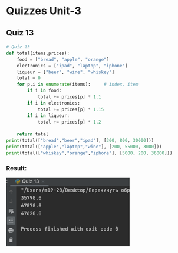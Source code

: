 # Quizzes Unit-3
## Quiz 13

```.py
# Quiz 13
def total(items,prices):
    food = ["bread", "apple", "orange"]
    electronics = ["ipad", "laptop", "iphone"]
    liqueur = ["beer", "wine", "whiskey"]
    total = 0
    for p,i in enumerate(items):     # index, item
        if i in food:
            total += prices[p] * 1.1
        if i in electronics:
            total += prices[p] * 1.15
        if i in liqueur:
            total += prices[p] * 1.2

    return total
print(total(["bread","beer","ipad"], [300, 800, 30000]))
print(total(["apple","laptop","wine"], [200, 55000, 3000]))
print(total(["whiskey","orange","iphone"], [5000, 200, 36000]))

```
### Result:
![photo](https://github.com/TimurGar/Unit-3/blob/main/Result%20to%20Quiz%2013.png)
